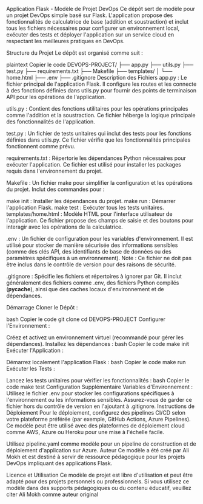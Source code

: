 Application Flask - Modèle de Projet DevOps
Ce dépôt sert de modèle pour un projet DevOps simple basé sur Flask. L'application propose des fonctionnalités de calculatrice de base (addition et soustraction) et inclut tous les fichiers nécessaires pour configurer un environnement local, exécuter des tests et déployer l'application sur un service cloud en respectant les meilleures pratiques en DevOps.

Structure du Projet
Le dépôt est organisé comme suit :

plaintext
Copier le code
DEVOPS-PROJECT/
├── app.py
├── utils.py
├── test.py
├── requirements.txt
├── Makefile
├── templates/
│   └── home.html
├── .env
├── .gitignore
Description des Fichiers
app.py : Le fichier principal de l'application Flask. Il configure les routes et les connecte à des fonctions définies dans utils.py pour fournir des points de terminaison API pour les opérations de l'application.

utils.py : Contient des fonctions utilitaires pour les opérations principales comme l'addition et la soustraction. Ce fichier héberge la logique principale des fonctionnalités de l'application.

test.py : Un fichier de tests unitaires qui inclut des tests pour les fonctions définies dans utils.py. Ce fichier vérifie que les fonctionnalités principales fonctionnent comme prévu.

requirements.txt : Répertorie les dépendances Python nécessaires pour exécuter l'application. Ce fichier est utilisé pour installer les packages requis dans l'environnement du projet.

Makefile : Un fichier make pour simplifier la configuration et les opérations du projet. Inclut des commandes pour :

make init : Installer les dépendances du projet.
make run : Démarrer l'application Flask.
make test : Exécuter tous les tests unitaires.
templates/home.html : Modèle HTML pour l'interface utilisateur de l'application. Ce fichier propose des champs de saisie et des boutons pour interagir avec les opérations de la calculatrice.

.env : Un fichier de configuration pour les variables d'environnement. Il est utilisé pour stocker de manière sécurisée des informations sensibles (comme des clés API, des identifiants de base de données ou des paramètres spécifiques à un environnement). Note : Ce fichier ne doit pas être inclus dans le contrôle de version pour des raisons de sécurité.

.gitignore : Spécifie les fichiers et répertoires à ignorer par Git. Il inclut généralement des fichiers comme .env, des fichiers Python compilés (__pycache__), ainsi que des caches locaux d'environnement et de dépendances.

Démarrage
Cloner le Dépôt :

bash
Copier le code
git clone <repository-url>
cd DEVOPS-PROJECT
Configurer l'Environnement :

Créez et activez un environnement virtuel (recommandé pour gérer les dépendances).
Installez les dépendances :
bash
Copier le code
make init
Exécuter l'Application :

Démarrez localement l'application Flask :
bash
Copier le code
make run
Exécuter les Tests :

Lancez les tests unitaires pour vérifier les fonctionnalités :
bash
Copier le code
make test
Configuration Supplémentaire
Variables d'Environnement :
Utilisez le fichier .env pour stocker les configurations spécifiques à l'environnement ou les informations sensibles. Assurez-vous de garder ce fichier hors du contrôle de version en l'ajoutant à .gitignore.
Instructions de Déploiement
Pour le déploiement, configurez des pipelines CI/CD selon votre plateforme préférée (par exemple, GitHub Actions, Azure Pipelines). Ce modèle peut être utilisé avec des plateformes de déploiement cloud comme AWS, Azure ou Heroku pour une mise à l'échelle facile.

Utilisez pipeline.yaml comme modèle pour un pipeline de construction et de déploiement d'application sur Azure.
Auteur
Ce modèle a été créé par Ali Mokh et est destiné à servir de ressource pédagogique pour les projets DevOps impliquant des applications Flask.

Licence et Utilisation
Ce modèle de projet est libre d'utilisation et peut être adapté pour des projets personnels ou professionnels. Si vous utilisez ce modèle dans des supports pédagogiques ou du contenu éducatif, veuillez citer Ali Mokh comme auteur original